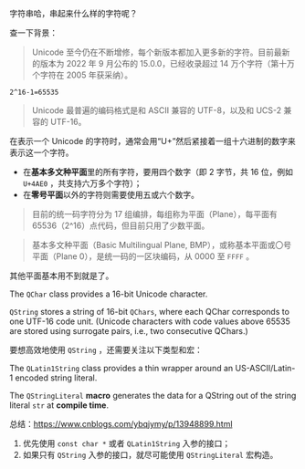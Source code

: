 字符串哈，串起来什么样的字符呢？

查一下背景：

> Unicode 至今仍在不断增修，每个新版本都加入更多新的字符。目前最新的版本为 2022 年 9 月公布的 15.0.0，已经收录超过 14 万个字符（第十万个字符在 2005 年获采纳）。

`2^16-1=65535`

> Unicode 最普遍的编码格式是和 ASCII 兼容的 UTF-8，以及和 UCS-2 兼容的 UTF-16。

在表示一个 Unicode 的字符时，通常会用“U+”然后紧接着一组十六进制的数字来表示这一个字符。
- 在**基本多文种平面**里的所有字符，要用四个数字（即 2 字节，共 16 位，例如 `U+4AE0` ，共支持六万多个字符）；
- 在**零号平面**以外的字符则需要使用五或六个数字。

> 目前的统一码字符分为 17 组编排，每组称为平面（Plane），每平面有 65536（2^16）点代码，但目前只用了少数平面。

> 基本多文种平面（Basic Multilingual Plane, BMP），或称基本平面或〇号平面（Plane 0），是统一码的一区块编码，从 0000 至 `FFFF` 。

其他平面基本用不到就是了。

The `QChar` class provides a 16-bit Unicode character.

`QString` stores a string of 16-bit `QChars`, where each QChar corresponds to one UTF-16 code unit. (Unicode characters with code values above 65535 are stored using surrogate pairs, i.e., two consecutive QChars.)

要想高效地使用 `QString` ，还需要关注以下类型和宏：

The `QLatin1String` class provides a thin wrapper around an US-ASCII/Latin-1 encoded string literal.

The `QStringLiteral` **macro** generates the data for a QString out of the string literal `str` at **compile time**.

总结：https://www.cnblogs.com/ybqjymy/p/13948899.html

1. 优先使用 `const char *` 或者 `QLatin1String` 入参的接口；
2. 如果只有 `QString` 入参的接口，就尽可能使用 `QStringLiteral` 宏构造。

